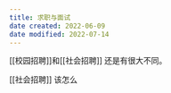 ```yaml
---
title: 求职与面试
date created: 2022-06-09
date modified: 2022-07-14
---
```


[[校园招聘]]和[[社会招聘]] 还是有很大不同。

[[社会招聘]] 该怎么
